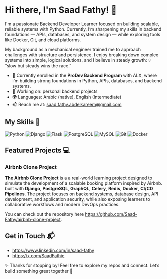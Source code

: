 # Hi there, I'm Saad Fathy! 👋

I'm a passionate Backend Developer Learner focused on building scalable, reliable systems with Python. Currently, I’m sharpening my skills in backend foundations — APIs, databases, and system design — while exploring tools like Docker, Git, and cloud platforms.

My background as a mechanical engineer trained me to approach challenges with structure and persistence. I enjoy breaking down complex systems into simple, logical solutions, and I believe in steady growth:
💡 “slow but steady wins the race.”

- 🌱 Currently enrolled in the **ProDev Backend Program** with ALX, where I’m building strong foundations in Python, APIs, databases, and backend systems.  
- 🔭 Working on: personal backend projects
- 🌍 Languages: Arabic (native), English (Intermediate)
- 📫 Reach me at: saad.fathy.abdelkareem@gmail.com

## My Skills 🧠

![Python](https://img.shields.io/badge/-Python-3776AB?style=flat-square&logo=python&logoColor=white)
![Django](https://img.shields.io/badge/-Django-092E20?style=flat-square&logo=django&logoColor=white)
![Flask](https://img.shields.io/badge/-Flask-000000?style=flat-square&logo=flask&logoColor=white)
![PostgreSQL](https://img.shields.io/badge/-PostgreSQL-336791?style=flat-square&logo=postgresql&logoColor=white)
![MySQL](https://img.shields.io/badge/-MySQL-4479A1?style=flat-square&logo=mysql&logoColor=white)
![Git](https://img.shields.io/badge/-Git-F05032?style=flat-square&logo=git&logoColor=white)
![Docker](https://img.shields.io/badge/-Docker-2496ED?style=flat-square&logo=docker&logoColor=white)


## Featured Projects 💻

### Airbnb Clone Project

**The Airbnb Clone Project** is a a real-world learning project designed to simulate the development of a scalable booking platform inspired by Airbnb. built with **Django**, **PostgreSQL**, **GraphQL**, **Celery**, **Redis**, **Docker**, **CI/CD Pipelines**. The project focuses on backend systems, database design, API development, and application security, while also exposing learners to collaborative workflows and modern DevOps practices.

You can check out the repository here https://github.com/Saad-Fathy/airbnb-clone-project.

## Get in Touch 📬

- https://www.linkedin.com/in/saad-fathy
- https://x.com/SaadFathie

✨ Thanks for stopping by! Feel free to explore my repos and connect. Let’s build something great together 🚀
